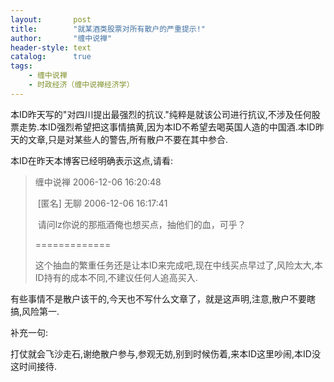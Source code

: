 ```yaml
---
layout:       post
title:        "就某酒类股票对所有散户的严重提示!"
author:       "缠中说禅"
header-style: text
catalog:      true
tags:
    - 缠中说禅
    - 时政经济（缠中说禅经济学）
---
```


本ID昨天写的"对四川提出最强烈的抗议."纯粹是就该公司进行抗议,不涉及任何股票走势.本ID强烈希望把这事情搞黄,因为本ID不希望去喝英国人造的中国酒.本ID昨天的文章,只是对某些人的警告,所有散户不要在其中参合.



本ID在昨天本博客已经明确表示这点,请看:



> 缠中说禅 2006-12-06 16:20:48
>
> ​	[匿名] 无聊 2006-12-06 16:17:41
>
> ​	请问lz你说的那瓶酒俺也想买点，抽他们的血，可乎？
>
> =============
>
> 这个抽血的繁重任务还是让本ID来完成吧,现在中线买点早过了,风险太大,本ID持有的成本不同,不建议任何人追高买入.



有些事情不是散户该干的,今天也不写什么文章了，就是这声明,注意,散户不要瞎搞,风险第一.



补充一句:



打仗就会飞沙走石,谢绝散户参与,参观无妨,别到时候伤着,来本ID这里吵闹,本ID没这时间接待.
